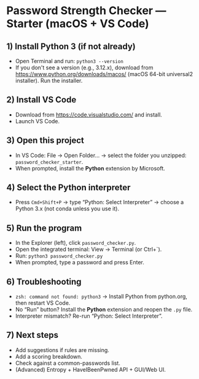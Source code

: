 # Password Strength Checker — Starter (macOS + VS Code)

## 1) Install Python 3 (if not already)
- Open Terminal and run: `python3 --version`
- If you don't see a version (e.g., 3.12.x), download from https://www.python.org/downloads/macos/ (macOS 64-bit universal2 installer). Run the installer.

## 2) Install VS Code
- Download from https://code.visualstudio.com/ and install.
- Launch VS Code.

## 3) Open this project
- In VS Code: File → Open Folder… → select the folder you unzipped: `password_checker_starter`.
- When prompted, install the **Python** extension by Microsoft.

## 4) Select the Python interpreter
- Press `Cmd+Shift+P` → type “Python: Select Interpreter” → choose a Python 3.x (not conda unless you use it).

## 5) Run the program
- In the Explorer (left), click `password_checker.py`.
- Open the integrated terminal: View → Terminal (or Ctrl+`).
- Run: `python3 password_checker.py`
- When prompted, type a password and press Enter.

## 6) Troubleshooting
- `zsh: command not found: python3` → Install Python from python.org, then restart VS Code.
- No “Run” button? Install the **Python** extension and reopen the `.py` file.
- Interpreter mismatch? Re-run “Python: Select Interpreter”.

## 7) Next steps
- Add suggestions if rules are missing.
- Add a scoring breakdown.
- Check against a common-passwords list.
- (Advanced) Entropy + HaveIBeenPwned API + GUI/Web UI.
